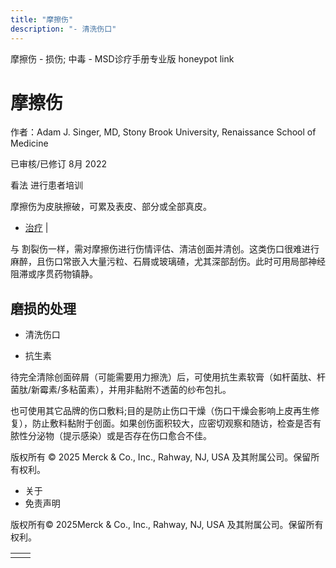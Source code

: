 ```yaml
---
title: "摩擦伤"
description: "- 清洗伤口"
---
```


﻿摩擦伤 \- 损伤; 中毒 \- MSD诊疗手册专业版 honeypot link

# 摩擦伤

作者：Adam J. Singer, MD, Stony Brook University, Renaissance School of Medicine

已审核/已修订 8月 2022

看法 进行患者培训

摩擦伤为皮肤擦破，可累及表皮、部分或全部真皮。

- [治疗](#治疗_v14459387_zh) \|

与 割裂伤一样，需对摩擦伤进行伤情评估、清洁创面并清创。这类伤口很难进行麻醉，且伤口常嵌入大量污粒、石屑或玻璃碴，尤其深部刮伤。此时可用局部神经阻滞或序贯药物镇静。

## 磨损的处理

- 清洗伤口

- 抗生素


待完全清除创面碎屑（可能需要用力擦洗）后，可使用抗生素软膏（如杆菌肽、杆菌肽/新霉素/多粘菌素），并用非黏附不透菌的纱布包扎。

也可使用其它品牌的伤口敷料;目的是防止伤口干燥（伤口干燥会影响上皮再生修复），防止敷料黏附于创面。如果创伤面积较大，应密切观察和随访，检查是否有脓性分泌物（提示感染）或是否存在伤口愈合不佳。



版权所有 © 2025
Merck & Co., Inc., Rahway, NJ, USA 及其附属公司。保留所有权利。

- 关于
- 免责声明

版权所有© 2025Merck & Co., Inc., Rahway, NJ, USA 及其附属公司。保留所有权利。

|     |     |
| --- | --- |
|  |  |